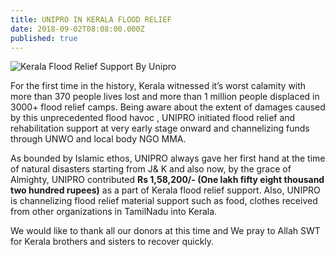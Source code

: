 ```yaml
---
title: UNIPRO IN KERALA FLOOD RELIEF
date: 2018-09-02T08:08:00.000Z
published: true
---
```

![Kerala Flood Relief Support By Unipro](/images/uploads/img-20180901-wa0012-150x150.jpg "Kerala Flood Relief Support By Unipro")

<!--StartFragment-->

For the first time in the history, Kerala witnessed it’s worst calamity with more than 370 people lives lost and more than 1 million people displaced in 3000+ flood relief camps. Being aware about the extent of damages caused by this unprecedented flood havoc , UNIPRO initiated flood relief and rehabilitation support at very early stage onward and channelizing funds through UNWO and local body NGO MMA.

As bounded by Islamic ethos, UNIPRO always gave her first hand at the time of natural disasters starting from J& K and also now, by the grace of Almighty, UNIPRO contributed **Rs 1,58,200/- (One lakh fifty eight thousand two hundred rupees)** as a part of Kerala flood relief support. Also, UNIPRO is channelizing flood relief material support such as food, clothes received from other organizations in TamilNadu into Kerala.

We would like to thank all our donors at this time and We pray to Allah SWT for Kerala brothers and sisters to recover quickly.

<!--EndFragment-->